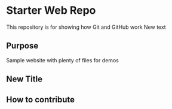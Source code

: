 # Starter Web Repo

This repository is for showing how Git and GitHub work
New text
## Purpose

Sample website with plenty of files for demos

## New Title

## How to contribute
